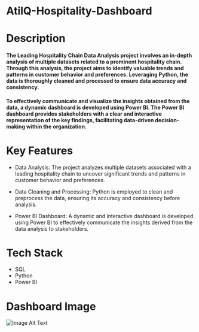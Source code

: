 # AtilQ-Hospitality-Dashboard

# Description
#### The Leading Hospitality Chain Data Analysis project involves an in-depth analysis of multiple datasets related to a prominent hospitality chain. Through this analysis, the project aims to identify valuable trends and patterns in customer behavior and preferences. Leveraging Python, the data is thoroughly cleaned and processed to ensure data accuracy and consistency.

#### To effectively communicate and visualize the insights obtained from the data, a dynamic dashboard is developed using Power BI. The Power BI dashboard provides stakeholders with a clear and interactive representation of the key findings, facilitating data-driven decision-making within the organization.

# Key Features
* Data Analysis: The project analyzes multiple datasets associated with a leading hospitality chain to uncover significant trends and patterns in customer behavior and preferences.

* Data Cleaning and Processing: Python is employed to clean and preprocess the data, ensuring its accuracy and consistency before analysis.

* Power BI Dashboard: A dynamic and interactive dashboard is developed using Power BI to effectively communicate the insights derived from the data analysis to stakeholders.

# Tech Stack
- SQL
- Python
- Power BI
# Dashboard Image
![Image Alt Text](https://github.com/Harsh9174/AtilQ-Hospitality-Dashboard/blob/main/PowerBI%20Dashboard/Final%20Dashboard.png?raw=true)
